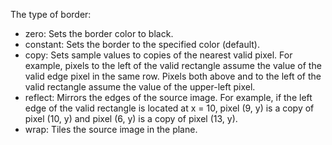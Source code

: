 The type of border:
- zero: Sets the border color to black.
- constant: Sets the border to the specified color (default).
- copy: Sets sample values to copies of the nearest valid pixel. For example, pixels to the left of the valid rectangle assume the value of the valid edge pixel in the same row. Pixels both above and to the left of the valid rectangle assume the value of the upper-left pixel.
- reflect: Mirrors the edges of the source image. For example, if the left edge of the valid rectangle is located at x = 10, pixel (9, y) is a copy of pixel (10, y) and pixel (6, y) is a copy of pixel (13, y).
- wrap: Tiles the source image in the plane.
